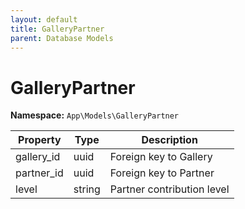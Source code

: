```yaml
---
layout: default
title: GalleryPartner
parent: Database Models
---
```


# GalleryPartner

**Namespace:** `App\Models\GalleryPartner`

| Property   | Type   | Description                |
| ---------- | ------ | -------------------------- |
| gallery_id | uuid   | Foreign key to Gallery     |
| partner_id | uuid   | Foreign key to Partner     |
| level      | string | Partner contribution level |
